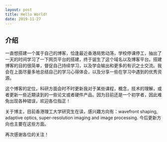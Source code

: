 ```yaml
---
layout: post
title: Hello World!
date: 2019-11-27 
---
```


## 介绍

一直想搭建一个属于自己的博客，恰逢最近香港局势动荡，学校停课停工，抽出了一天的时间学习了一下网页平台的搭建，终于诞生了这个域名以及博客平台。搭建博客的目的很简单，督促自己持续学习，以及学会输出和更多的有识之士交流。我会在上面尽量多地总结自己的学习心得体会，以及分享一些在学习中遇到的优秀资源。

这个博客的定位，科研方面会时不时更新我对于某些课程，概念，技术的理解，或者更新一些近期读到的一些论文或者硬件产品。因为目前还是一个初学者，因此难免出现各种错误，欢迎各位指正！

关于博主，目前香港理工大学研究生在读，感兴趣方向有：wavefront shaping, adaptive optics, super-resolution imaging and image processing. 今后更新方向也主要在这些方面。

再次感谢各位的关注！
